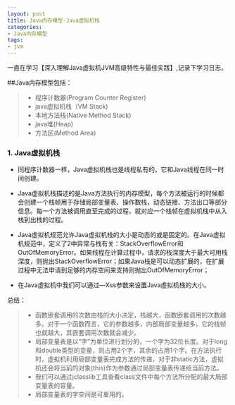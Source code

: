 ```yaml
---
layout: post
title: Java内存模型-Java虚拟机栈
categories:
- Java内存模型
tags:
- jvm
---
```

一直在学习【深入理解Java虚拟机JVM高级特性与最佳实践】,记录下学习日志。

##Java内存模型包括：
> * 程序计数器(Program Counter Register)
> * java虚拟机栈（VM Stack)
> * 本地方法栈(Native Method Stack) 
> * java堆(Heap)
> * 方法区(Method Area)

### 1. Java虚拟机栈

* 同程序计数器一样，Java虚拟机栈也是线程私有的，它和Java线程在同一时间创建。
 
* Java虚拟机栈描述的是Java方法执行的内存模型，每个方法被运行的时候都会创建一个栈帧用于存储局部变量表、操作数栈，动态链接、方法出口等部分信息。每一个方法被调用直至完成的过程，就对应一个栈帧在虚拟机栈中从入栈到出栈的过程。  
* Java虚拟机规范允许Java虚拟机栈的大小是动态的或是固定的。在Java虚拟机规范中，定义了2中异常与栈有关：StackOverflowError和OutOfMemoryError。如果线程在计算过程中，请求的栈深度大于最大可用栈深度，则抛出StackOverflowError；如果Java栈是可以动态扩展的，在扩展过程中无法申请到足够的内存空间来支持则抛出OutOfMemoryError；  
* 在Java虚拟机中我们可以通过—Xss参数来设置Java虚拟机栈的大小。


总结：

> * 函数嵌套调用的次数由栈的大小决定，栈越大，函数嵌套调用的次数越多。对于一个函数而言，它的参数越多，内部局部变量越多，它的栈帧也就越大，其嵌套调用次数就会减少。
> * 局部变量表是以“字”为单位进行划分的，一个字为32位长度。对于long和double类型的变量，则占用2个字，其余的占用1个字。在方法执行时，虚拟机利用局部变量表完成方法的传递，对于非static方法，虚拟机还会将当前的对象(this)作为参数通过局部变量表传递给当前方法。
> * 我们可以通过jclasslib工具查看class文件中每个方法所分配的最大局部变量表的容量。
> * 局部变量表的字空间是可重用的。
